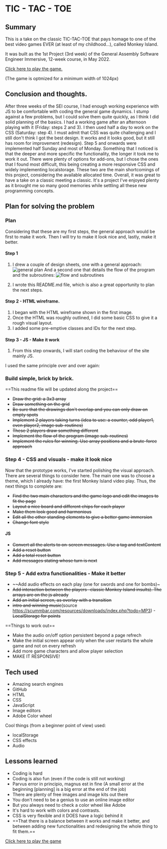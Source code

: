 # TIC - TAC - TOE

## Summary

This is a take on the classic TIC-TAC-TOE that pays homage to one of the best video games EVER (at least of my childhood...), called Monkey Island.

It was built as the 1st Project (3rd week) of the General Assembly Software Engineer Immersive, 12-week course, in May 2022.

[Click here to play the game.](https://palvarezimaz.github.io/tic-tac-toe/)

(The game is optmized for a minimum width of 1024px)

## Conclusion and thoughts.

After three weeks of the SEI course, I had enough working experience with JS to be comfortable with coding the general game dynamics. I stump against a few problems, but I could solve them quite quickly, as I think I did solid planning of the basics. I had a working game after an afternoon playing with it (Friday: steps 2 and 3). I then used half a day to work on the CSS (Saturday: step 4). I must admit that CSS was quite challenging and I still don't think I got the best design. It works and it looks good, but it still has room for improvement (redesign). Step 5 and onwards were implemented half Sunday and most of Monday. Something that I noticed is that the deeper and more specific the functionality, the longer it took me to work it out.
There were plenty of options for add-ons, but I chose the ones that I found most difficult, this being creating a more responsive CSS and widely implementing localstorage. These two are the main shortcomings of this project, considering the available allocated time.
Overall, it was great to have a take on a classic meeting a classic. It's a project I've enjoyed plenty as it brought me so many good memories while settling all these new programming concepts.

## Plan for solving the problem

### Plan

Considering that these are my first steps, the general approach would be first to make it work. Then I will try to make it look nice and, lastly, make it better.

#### Step 1

1. I drew a couple of design sheets, one with a general approach:
   ![general plan](./images/general-plan.jpg)
   And a second one that details the flow of the program and the subroutines:
   ![flow and subroutines](./images/sub-routines.jpg)

2. I wrote this README.md file, which is also a great opportunity to plan the next steps.

#### Step 2 - HTML wireframe.

1. I began with the HTML wireframe shown in the first image.
2. Once the HTML was roughly outlined, I did some basic CSS to give it a rough visual layout.
3. I added some pre-emptive classes and IDs for the next step.

#### Step 3 - JS - Make it work

1. From this step onwards, I will start coding the behaviour of the site mainly JS.

I used the same principle over and over again:

### Build simple, brick by brick.

==This readme file will be updated along the project==

- ~~Draw the grid: a 3x3 array~~
- ~~Draw something on the grid~~
- ~~Be sure that the drawings don't overlap and you can only draw on empty spots~~
- ~~Implement 2 players taking turns (idea to use: a counter, odd player1, even player2, image sub-routines)~~
- ~~These 2 players draw something different~~
- ~~Implement the flow of the program (image sub-routines)~~
- ~~Implement the rules for winning. Use array positions and a brute-force approach~~

### Step 4 - CSS and visuals - make it look nice

Now that the prototype works, I've started polishing the visual approach. There are several things to consider here. The main one was to choose a theme, which I already have: the first Monkey Island video play. Thus, the next things to complete are:

- ~~Find the two main characters and the game logo and edit the images to fit the page~~
- ~~Layout a nice board and different chips for each player~~
- ~~Make them look good and harmonious~~
- ~~Edit all the other standing elements to give a better game immersion~~
- ~~Change font style~~

#### JS

- ~~Convert all the alerts to on-screen messages. Use a tag and textContent~~
- ~~Add a reset button~~
- ~~Add a total reset button~~
- ~~Add messages stating whose turn is next~~

### Step 5 - Add extra functionalities - Make it better

- ~~Add audio effects on each play (one for swords and one for bombs)~
- ~~Add interaction between the players -classic Monkey Island insults). The arrays are on the js already~~
- ~~Add an initial screen, as overlay with a transition~~
- ~~intro and winning music~~(source https://scummbar.com/resources/downloads/index.php?todo=MP3) -~~LocalStorage for points~~

==Things to work out==

- Make the audio on/off option persistent beyond a page refrech
- Make the initial screen appear only when the user restarts the whole game and not on every refresh
- Add more game characters and allow player selection
- MAKE IT RESPONSIVE!

## Tech used

- Amazing search engines
- GitHub
- HTML
- CSS
- JavaScript
- Image editors
- Adobe Color wheel

Cool things (from a beginner point of view) used:

- localStorage
- CSS effects
- Audio

## Lessons learned

- Coding is hard
- Coding is also fun (even if the code is still not working)
- Parvus error in principio, magnus est in fine (A small error at the beginning [planning] is a big error at the end of the job)
- There are plenty of free images and image kits out there
- You don't need to be a genius to use an online image editor
- But you always need to check a color wheel like Adobe
- It's hard to work with colors and contrasts.
- CSS is very flexible and it DOES have a logic behind it
- ==That there is a balance between it works and make it better, and between adding new functionalities and redesigning the whole thing to fit them.==

<a href="https://palvarezimaz.github.io/tic-tac-toe/" target="_blank">Click here to play the game</a>
